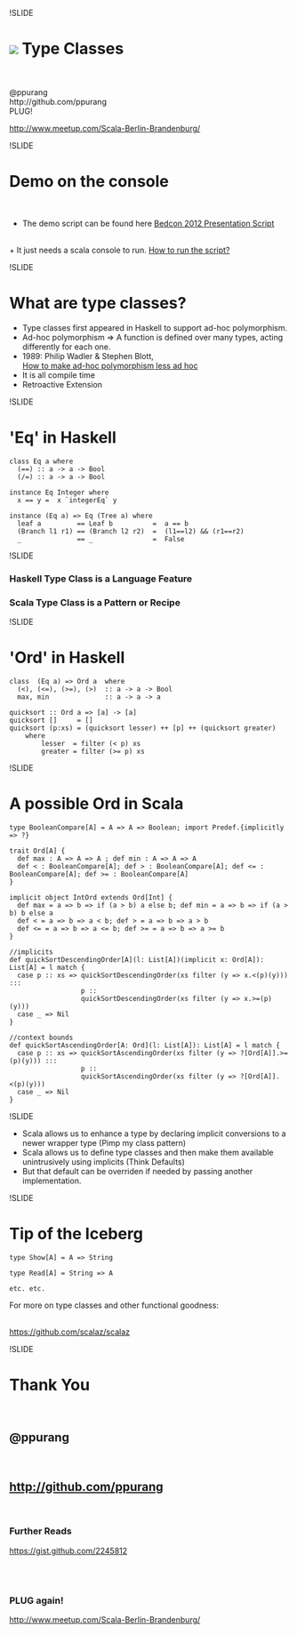 !SLIDE
# <img src="typeclass/scala-logo.png"/> Type Classes 

<br/>
<br/>
@ppurang
<br/>
http://github.com/ppurang

<br/>
PLUG!

<a href="http://www.meetup.com/Scala-Berlin-Brandenburg/">http://www.meetup.com/Scala-Berlin-Brandenburg/</a>

!SLIDE

# Demo on the console

<br/>

+ The demo script can be found here
<a href="https://gist.github.com/2251556">Bedcon 2012 Presentation Script</a>
<br/>
+ It just needs a scala console to run.
<a href="https://gist.github.com/2251556#gistcomment-206703">How to run the script?</a>


!SLIDE

# What are type classes?

+ Type classes first appeared in Haskell to support ad-hoc polymorphism.
+ Ad-hoc polymorphism => A function is defined over many types, acting differently for each one. 
+ 1989: Philip Wadler & Stephen Blott, <nobr>
<a href="http://homepages.inf.ed.ac.uk/wadler/papers/class/class.ps">How to make ad-hoc polymorphism less ad hoc</a></nobr>
+ It is all compile time
+ Retroactive Extension

!SLIDE

# 'Eq' in Haskell


    class Eq a where
      (==) :: a -> a -> Bool
      (/=) :: a -> a -> Bool

    instance Eq Integer where 
      x == y =  x `integerEq` y

    instance (Eq a) => Eq (Tree a) where 
      leaf a         == Leaf b          =  a == b
      (Branch l1 r1) == (Branch l2 r2)  =  (l1==l2) && (r1==r2)
      _              == _               =  False


!SLIDE

### Haskell Type Class is a Language Feature

### Scala Type Class is a Pattern or Recipe 


!SLIDE

# 'Ord' in Haskell


    class  (Eq a) => Ord a  where
      (<), (<=), (>=), (>)  :: a -> a -> Bool
      max, min              :: a -> a -> a

    quicksort :: Ord a => [a] -> [a]
    quicksort []     = []
    quicksort (p:xs) = (quicksort lesser) ++ [p] ++ (quicksort greater)
        where
            lesser  = filter (< p) xs
            greater = filter (>= p) xs






!SLIDE


# A possible Ord in Scala
    type BooleanCompare[A] = A => A => Boolean; import Predef.{implicitly => ?}

    trait Ord[A] {
      def max : A => A => A ; def min : A => A => A
      def < : BooleanCompare[A]; def > : BooleanCompare[A]; def <= : BooleanCompare[A]; def >= : BooleanCompare[A]
    }

    implicit object IntOrd extends Ord[Int] {
      def max = a => b => if (a > b) a else b; def min = a => b => if (a > b) b else a
      def < = a => b => a < b; def > = a => b => a > b
      def <= = a => b => a <= b; def >= = a => b => a >= b
    }

    //implicits
    def quickSortDescendingOrder[A](l: List[A])(implicit x: Ord[A]): List[A] = l match {
      case p :: xs => quickSortDescendingOrder(xs filter (y => x.<(p)(y))) ::: 
                      p :: 
                      quickSortDescendingOrder(xs filter (y => x.>=(p)(y)))
      case _ => Nil
    }

    //context bounds
    def quickSortAscendingOrder[A: Ord](l: List[A]): List[A] = l match {
      case p :: xs => quickSortAscendingOrder(xs filter (y => ?[Ord[A]].>=(p)(y))) ::: 
                      p :: 
                      quickSortAscendingOrder(xs filter (y => ?[Ord[A]].<(p)(y)))
      case _ => Nil
    }



!SLIDE


+ Scala allows us to enhance a type by declaring implicit conversions to a newer wrapper type <nobr>(Pimp my class pattern)</nobr>
+ Scala allows us to define type classes and then make them available unintrusively using implicits (Think Defaults)
+ But that default can be overriden if needed by passing another implementation.

!SLIDE

# Tip of the Iceberg

    
    type Show[A] = A => String
    
    type Read[A] = String => A
    
    etc. etc.
    
For more on type classes and other functional goodness:

<br/>
<a href="https://github.com/scalaz/scalaz">https://github.com/scalaz/scalaz</a>
  

      
!SLIDE

# Thank You
<br>

## @ppurang

<br/>

## http://github.com/ppurang


<br>

### Further Reads
<a href="https://gist.github.com/2245812">https://gist.github.com/2245812</a>

<br>

<br>

### PLUG again!
<a href="http://www.meetup.com/Scala-Berlin-Brandenburg/">http://www.meetup.com/Scala-Berlin-Brandenburg/</a>

